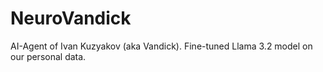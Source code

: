 # NeuroVandick
AI-Agent of Ivan Kuzyakov (aka Vandick). Fine-tuned Llama 3.2 model on our personal data.
